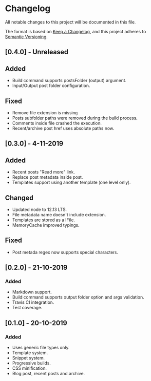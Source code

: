 # Changelog

All notable changes to this project will be documented in this file.

The format is based on [Keep a Changelog](https://keepachangelog.com/en/1.0.0/),
and this project adheres to [Semantic Versioning](https://semver.org/spec/v2.0.0.html).

## [0.4.0] - Unreleased

## Added
- Build command supports postsFolder (output) argument.
- Input/Output post folder configuration.

## Fixed
- Remove file extension is missing
- Posts subfolder paths were removed during the build process.
- Comments inside file crashed the execution.
- Recent/archive post href uses absolute paths now.

## [0.3.0] - 4-11-2019

## Added

- Recent posts "Read more" link.
- Replace post metadata inside post.
- Templates support using another template (one level only).

## Changed

- Updated node to 12.13 LTS.
- File metadata name doesn't include extension.
- Templates are stored as a IFile.
- MemoryCache improved typings.

## Fixed

- Post metada regex now supports special characters.

## [0.2.0] - 21-10-2019

### Added

- Markdown support.
- Build command supports output folder option and args validation.
- Travis CI integration.
- Test coverage.

## [0.1.0] - 20-10-2019

### Added

- Uses generic file types only.
- Template system.
- Snippet system.
- Progressive builds.
- CSS minification.
- Blog post, recent posts and archive.
